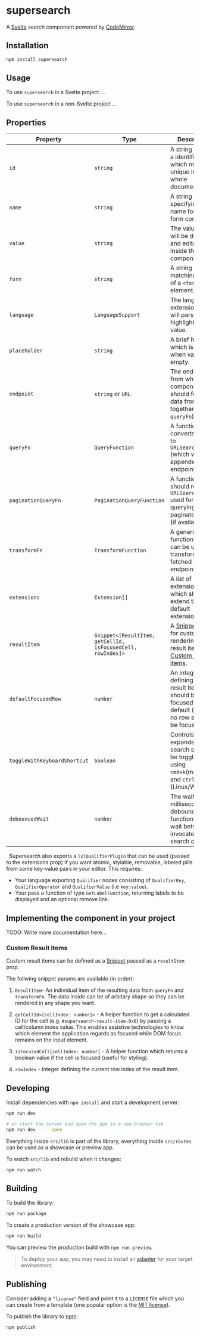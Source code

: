 # supersearch

A [Svelte](https://svelte.dev) search component powered by [CodeMirror](https://codemirror.net/).

## Installation

```bash
npm install supersearch
```

## Usage

To use `supersearch` in a Svelte project ...

To use `supersearch` in a non-Svelte project ...

## Properties

| Property                     | Type                                                        | Description                                                                                                                                  | Default value   |
| ---------------------------- | ----------------------------------------------------------- | -------------------------------------------------------------------------------------------------------------------------------------------- | --------------- |
| `id`                         | `string`                                                    | A string defining a identifier which must be unique in the whole document.                                                                   | `"supersearch"` |
| `name`                       | `string`                                                    | A string specifying a name for the form control.                                                                                             | `undefined`     |
| `value`                      | `string`                                                    | The value that will be displayed and edited inside the component.                                                                            | `""`            |
| `form`                       | `string`                                                    | A string matching the `id` of a `<form>` element.                                                                                            | `undefined`     |
| `language`                   | `LanguageSupport`                                           | The language extension that will parse and highlight the value.                                                                              | `undefined`     |
| `placeholder`                | `string`                                                    | A brief hint which is shown when value is empty.                                                                                             | `""`            |
| `endpoint`                   | `string` or `URL`                                           | The endpoint from which the component should fetch data from (used together with `queryFn`).                                                 | `undefined`     |
| `queryFn`                    | `QueryFunction`                                             | A function that converts `value` to `URLSearchParams` (which will be appended to the endpoint).                                              | `undefined`     |
| `paginationQueryFn`          | `PaginationQueryFunction`                                   | A function which should return `URLSearchParams` used for querying more paginated data (if available)                                        | `undefined`     |
| `transformFn`                | `TransformFunction`                                         | A generic helper function which can be used to transform data fetched from the endpoint.                                                     | `undefined`     |
| `extensions`                 | `Extension[]`                                               | A list of extensions which should extend the default extensions.                                                                             | `[]`            |
| `resultItem`                 | `Snippet<[ResultItem, getCellId, isFocusedCell, rowIndex]>` | A [Snippet](https://svelte.dev/docs/svelte/snippet) used for customized rendering of result items. See [Custom result items](#result-items). | `undefined`     |
| `defaultFocusedRow`          | `number`                                                    | An integer defining which result item row should be focused by default (use `-1` if no row should be focused).                               | `0`             |
| `toggleWithKeyboardShortcut` | `boolean`                                                   | Controls if expanded search should be togglable using `cmd+k`(macOS) and `ctrl+k` (Linux/Windows)                                            | `false`         |
| `debouncedWait`              | `number`                                                    | The wait time, in milliseconds that debounce function should wait between invocated search queries.                                          | `300`           |

&nbsp;
Supersearch also exports a `lxlQualifierPlugin` that can be used (passed to the extensions prop) if you want atomic, stylable, removable, labeled pills from some key-value pairs in your editor. This requires:

- Your language exporting `Qualifier` nodes consisting of `QualifierKey`, `QualifierOperator` and `QualifierValue` (i.e `key:value`).
- Your pass a function of type `GetLabelFunction`, returning labels to be displayed and an optional remove link.

## Implementing the component in your project

TODO: Write more documentation here...

### Custom Result items

Custom result items can be defined as a [Snippet](https://svelte.dev/docs/svelte/snippet) passed as a `resultItem` prop.

The follwing snippet params are available (in order):

1. `ResultItem`- An individual item of the resulting data from `queryFn` and `transformFn`. The data inside can be of arbitary shape so they can be rendered in any shape you want.

2. `getCellId<[cellIndex: number]>` - A helper function to get a calculated ID for the cell (e.g. `#supersearch-result-item-0x0`) by passing a cell/column index value. This enables assistive technologies to know which element the application regards as focused while DOM focus remains on the input element.

3. `isFocusedCell[cellIndex: number]` - A helper function which returns a boolean value if the cell is focused (useful for styling).

4. `rowIndex` - Integer defining the current row index of the result item.

## Developing

Install dependencies with `npm install` and start a development server:

```bash
npm run dev

# or start the server and open the app in a new browser tab
npm run dev -- --open
```

Everything inside `src/lib` is part of the library, everything inside `src/routes` can be used as a showcase or preview app.

To watch `src/lib` and rebuild when it changes:

```bash
npm run watch
```

## Building

To build the library:

```bash
npm run package
```

To create a production version of the showcase app:

```bash
npm run build
```

You can preview the production build with `npm run preview`.

> To deploy your app, you may need to install an [adapter](https://svelte.dev/docs/kit/adapters) for your target environment.

## Publishing

Consider adding a `"license"` field and point it to a `LICENSE` file which you can create from a template (one popular option is the [MIT license](https://opensource.org/license/mit/)).

To publish the library to [npm](https://www.npmjs.com):

```bash
npm publish
```
